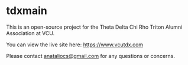 tdxmain
=======

This is an open-source project for the Theta Delta Chi Rho Triton Alumni Association at VCU.


You can view the live site here:  https://www.vcutdx.com

Please contact anataliocs@gmail.com for any questions or concerns.
